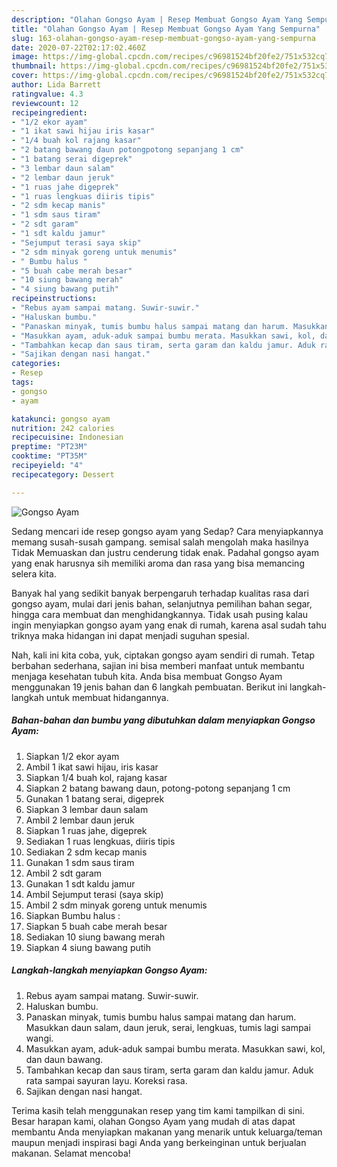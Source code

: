 ```yaml
---
description: "Olahan Gongso Ayam | Resep Membuat Gongso Ayam Yang Sempurna"
title: "Olahan Gongso Ayam | Resep Membuat Gongso Ayam Yang Sempurna"
slug: 163-olahan-gongso-ayam-resep-membuat-gongso-ayam-yang-sempurna
date: 2020-07-22T02:17:02.460Z
image: https://img-global.cpcdn.com/recipes/c96981524bf20fe2/751x532cq70/gongso-ayam-foto-resep-utama.jpg
thumbnail: https://img-global.cpcdn.com/recipes/c96981524bf20fe2/751x532cq70/gongso-ayam-foto-resep-utama.jpg
cover: https://img-global.cpcdn.com/recipes/c96981524bf20fe2/751x532cq70/gongso-ayam-foto-resep-utama.jpg
author: Lida Barrett
ratingvalue: 4.3
reviewcount: 12
recipeingredient:
- "1/2 ekor ayam"
- "1 ikat sawi hijau iris kasar"
- "1/4 buah kol rajang kasar"
- "2 batang bawang daun potongpotong sepanjang 1 cm"
- "1 batang serai digeprek"
- "3 lembar daun salam"
- "2 lembar daun jeruk"
- "1 ruas jahe digeprek"
- "1 ruas lengkuas diiris tipis"
- "2 sdm kecap manis"
- "1 sdm saus tiram"
- "2 sdt garam"
- "1 sdt kaldu jamur"
- "Sejumput terasi saya skip"
- "2 sdm minyak goreng untuk menumis"
- " Bumbu halus "
- "5 buah cabe merah besar"
- "10 siung bawang merah"
- "4 siung bawang putih"
recipeinstructions:
- "Rebus ayam sampai matang. Suwir-suwir."
- "Haluskan bumbu."
- "Panaskan minyak, tumis bumbu halus sampai matang dan harum. Masukkan daun salam, daun jeruk, serai, lengkuas, tumis lagi sampai wangi."
- "Masukkan ayam, aduk-aduk sampai bumbu merata. Masukkan sawi, kol, dan daun bawang."
- "Tambahkan kecap dan saus tiram, serta garam dan kaldu jamur. Aduk rata sampai sayuran layu. Koreksi rasa."
- "Sajikan dengan nasi hangat."
categories:
- Resep
tags:
- gongso
- ayam

katakunci: gongso ayam 
nutrition: 242 calories
recipecuisine: Indonesian
preptime: "PT23M"
cooktime: "PT35M"
recipeyield: "4"
recipecategory: Dessert

---
```



![Gongso Ayam](https://img-global.cpcdn.com/recipes/c96981524bf20fe2/751x532cq70/gongso-ayam-foto-resep-utama.jpg)

Sedang mencari ide resep gongso ayam yang Sedap? Cara menyiapkannya memang susah-susah gampang. semisal salah mengolah maka hasilnya Tidak Memuaskan dan justru cenderung tidak enak. Padahal gongso ayam yang enak harusnya sih memiliki aroma dan rasa yang bisa memancing selera kita.

Banyak hal yang sedikit banyak berpengaruh terhadap kualitas rasa dari gongso ayam, mulai dari jenis bahan, selanjutnya pemilihan bahan segar, hingga cara membuat dan menghidangkannya. Tidak usah pusing kalau ingin menyiapkan gongso ayam yang enak di rumah, karena asal sudah tahu triknya maka hidangan ini dapat menjadi suguhan spesial.




Nah, kali ini kita coba, yuk, ciptakan gongso ayam sendiri di rumah. Tetap berbahan sederhana, sajian ini bisa memberi manfaat untuk membantu menjaga kesehatan tubuh kita. Anda bisa membuat Gongso Ayam menggunakan 19 jenis bahan dan 6 langkah pembuatan. Berikut ini langkah-langkah untuk membuat hidangannya.

<!--inarticleads1-->

##### Bahan-bahan dan bumbu yang dibutuhkan dalam menyiapkan Gongso Ayam:

1. Siapkan 1/2 ekor ayam
1. Ambil 1 ikat sawi hijau, iris kasar
1. Siapkan 1/4 buah kol, rajang kasar
1. Siapkan 2 batang bawang daun, potong-potong sepanjang 1 cm
1. Gunakan 1 batang serai, digeprek
1. Siapkan 3 lembar daun salam
1. Ambil 2 lembar daun jeruk
1. Siapkan 1 ruas jahe, digeprek
1. Sediakan 1 ruas lengkuas, diiris tipis
1. Sediakan 2 sdm kecap manis
1. Gunakan 1 sdm saus tiram
1. Ambil 2 sdt garam
1. Gunakan 1 sdt kaldu jamur
1. Ambil Sejumput terasi (saya skip)
1. Ambil 2 sdm minyak goreng untuk menumis
1. Siapkan  Bumbu halus :
1. Siapkan 5 buah cabe merah besar
1. Sediakan 10 siung bawang merah
1. Siapkan 4 siung bawang putih




<!--inarticleads2-->

##### Langkah-langkah menyiapkan Gongso Ayam:

1. Rebus ayam sampai matang. Suwir-suwir.
1. Haluskan bumbu.
1. Panaskan minyak, tumis bumbu halus sampai matang dan harum. Masukkan daun salam, daun jeruk, serai, lengkuas, tumis lagi sampai wangi.
1. Masukkan ayam, aduk-aduk sampai bumbu merata. Masukkan sawi, kol, dan daun bawang.
1. Tambahkan kecap dan saus tiram, serta garam dan kaldu jamur. Aduk rata sampai sayuran layu. Koreksi rasa.
1. Sajikan dengan nasi hangat.




Terima kasih telah menggunakan resep yang tim kami tampilkan di sini. Besar harapan kami, olahan Gongso Ayam yang mudah di atas dapat membantu Anda menyiapkan makanan yang menarik untuk keluarga/teman maupun menjadi inspirasi bagi Anda yang berkeinginan untuk berjualan makanan. Selamat mencoba!
